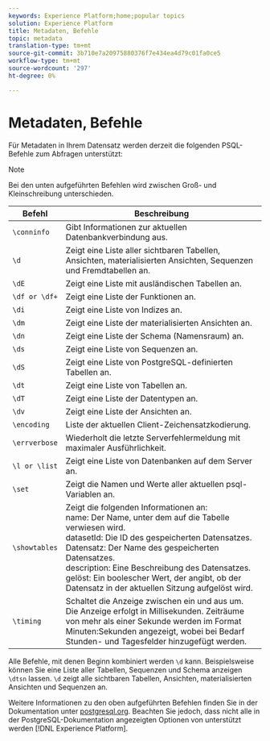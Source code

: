 ```yaml
---
keywords: Experience Platform;home;popular topics
solution: Experience Platform
title: Metadaten, Befehle
topic: metadata
translation-type: tm+mt
source-git-commit: 3b710e7a20975880376f7e434ea4d79c01fa0ce5
workflow-type: tm+mt
source-wordcount: '297'
ht-degree: 0%

---
```



# Metadaten, Befehle

Für Metadaten in Ihrem Datensatz werden derzeit die folgenden PSQL-Befehle zum Abfragen unterstützt:

>[!NOTE]
>
>Bei den unten aufgeführten Befehlen wird zwischen Groß- und Kleinschreibung unterschieden.

| Befehl | Beschreibung |
|------- | ------------|
| `\conninfo` | Gibt Informationen zur aktuellen Datenbankverbindung aus. |
| `\d` | Zeigt eine Liste aller sichtbaren Tabellen, Ansichten, materialisierten Ansichten, Sequenzen und Fremdtabellen an. |
| `\dE` | Zeigt eine Liste mit ausländischen Tabellen an. |
| `\df or \df+` | Zeigt eine Liste der Funktionen an. |
| `\di` | Zeigt eine Liste von Indizes an. |
| `\dm` | Zeigt eine Liste der materialisierten Ansichten an. |
| `\dn` | Zeigt eine Liste der Schema (Namensraum) an. |
| `\ds` | Zeigt eine Liste von Sequenzen an. |
| `\dS` | Zeigt eine Liste von PostgreSQL-definierten Tabellen an. |
| `\dt` | Zeigt eine Liste von Tabellen an. |
| `\dT` | Zeigt eine Liste der Datentypen an. |
| `\dv` | Zeigt eine Liste der Ansichten an. |
| `\encoding` | Liste der aktuellen Client-Zeichensatzkodierung. |
| `\errverbose` | Wiederholt die letzte Serverfehlermeldung mit maximaler Ausführlichkeit. |
| `\l or \list` | Zeigt eine Liste von Datenbanken auf dem Server an. |
| `\set` | Zeigt die Namen und Werte aller aktuellen psql-Variablen an. |
| `\showtables` | Zeigt die folgenden Informationen an: <br>name: Der Name, unter dem auf die Tabelle verwiesen wird.<br>datasetId: Die ID des gespeicherten Datensatzes.<br>Datensatz: Der Name des gespeicherten Datensatzes.<br>description: Eine Beschreibung des Datensatzes.<br>gelöst: Ein boolescher Wert, der angibt, ob der Datensatz in der aktuellen Sitzung aufgelöst wird. |
| `\timing` | Schaltet die Anzeige zwischen ein und aus um. Die Anzeige erfolgt in Millisekunden. Zeiträume von mehr als einer Sekunde werden im Format Minuten:Sekunden angezeigt, wobei bei Bedarf Stunden- und Tagesfelder hinzugefügt werden. |

Alle Befehle, mit denen Beginn kombiniert werden `\d` kann. Beispielsweise können Sie eine Liste aller Tabellen, Sequenzen und Schema anzeigen `\dtsn` lassen. `\d` zeigt alle sichtbaren Tabellen, Ansichten, materialisierten Ansichten und Sequenzen an.

Weitere Informationen zu den oben aufgeführten Befehlen finden Sie in der Dokumentation unter [postgresql.org](https://www.postgresql.org/docs/10/app-psql.html). Beachten Sie jedoch, dass nicht alle in der PostgreSQL-Dokumentation angezeigten Optionen von unterstützt werden [!DNL Experience Platform].


